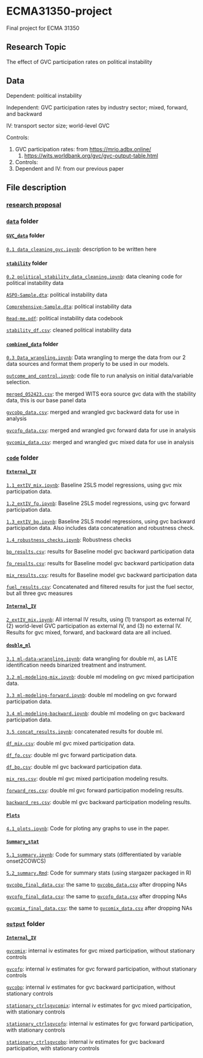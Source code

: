 # ECMA31350-project
Final project for ECMA 31350 

## Research Topic

The effect of GVC participation rates on political instability 

## Data

Dependent: political instability 

Independent: GVC participation rates by industry sector; mixed, forward, and backward

IV: transport sector size; world-level GVC

Controls: 

1. GVC participation rates: from https://mrio.adbx.online/
   1. https://wits.worldbank.org/gvc/gvc-output-table.html
2. Controls: 
3. Dependent and IV: from our previous paper 

## File description

### [research proposal](https://github.com/wanranzhao/ECMA31320-project/blob/main/GVC%20and%20Political%20Stability%20-%20Research%20Proposal.docx)


### [`data`](https://github.com/wanranzhao/ECMA31320-project/tree/main/data) folder

#### [`GVC_data`](https://github.com/wanranzhao/ECMA31320-project/tree/main/data/GVC_data) folder

[`0.1 data_cleaning_gvc.ipynb`](https://github.com/wanranzhao/ECMA31320-project/blob/main/data/GVC_data/0.1%20data_cleaning_gvc.ipynb): description to be written here

#### [`stability`](https://github.com/wanranzhao/ECMA31320-project/tree/main/data/stability) folder

[`0.2 political_stability_data_cleaning.ipynb`](https://github.com/wanranzhao/ECMA31320-project/blob/main/data/stability/0.2%20political_stability_data_cleaning.ipynb): data cleaning code for political instability data

[`ASPO-Sample.dta`](https://github.com/wanranzhao/ECMA31320-project/blob/main/data/stability/ASPO-Sample.dta): political instability data

[`Comprehensive-Sample.dta`](https://github.com/wanranzhao/ECMA31320-project/blob/main/data/stability/Comprehensive-Sample.dta): political instability data

[`Read-me.pdf`](https://github.com/wanranzhao/ECMA31320-project/blob/main/data/stability/Read-me.pdf): political instability data codebook

[`stability_df.csv`](https://github.com/wanranzhao/ECMA31320-project/blob/main/data/stability/stability_df.csv): cleaned political instability data

#### [`combined_data`](https://github.com/wanranzhao/ECMA31320-project/tree/main/data/combined_data) folder

[`0.3 Data_wrangling.ipynb`](https://github.com/wanranzhao/ECMA31320-project/blob/main/data/combined_data/0.3%20Data_wrangling.ipynb): Data wrangling to merge the data from our 2 data sources and format them properly to be used in our models. 

[`outcome_and_control.ipynb`](https://github.com/wanranzhao/ECMA31320-project/blob/main/data/combined_data/outcome_and_control.ipynb): code file to run analysis on initial data/variable selection. 

[`merged_052423.csv`](https://github.com/wanranzhao/ECMA31320-project/blob/main/data/combined_data/merged_052423.csv): the merged WITS eora source gvc data with the stability data, this is our base panel data

[`gvcobp_data.csv`](https://github.com/wanranzhao/ECMA31320-project/blob/main/data/combined_data/gvcobp_data.csv): merged and wrangled gvc backward data for use in analysis

[`gvcofp_data.csv`](https://github.com/wanranzhao/ECMA31320-project/blob/main/data/combined_data/gvcofp_data.csv): merged and wrangled gvc forward data for use in analysis

[`gvcomix_data.csv`](https://github.com/wanranzhao/ECMA31320-project/blob/main/data/combined_data/gvcomix_data.csv): merged and wrangled gvc mixed data for use in analysis



### [`code`](https://github.com/wanranzhao/ECMA31320-project/tree/main/code) folder


#### [`External_IV`](https://github.com/wanranzhao/ECMA31320-project/tree/main/code/External_IV)

[`1.1_extIV_mix.ipynb`](https://github.com/wanranzhao/ECMA31320-project/blob/main/code/External_IV/1.1_extIV_mix.ipynb): Baseline 2SLS model regressions, using gvc mix participation data.

[`1.2_extIV_fp.ipynb`](https://github.com/wanranzhao/ECMA31320-project/blob/main/code/External_IV/1.2_extIV_fp.ipynb): Baseline 2SLS model regressions, using gvc forward participation data.

[`1.3_extIV_bp.ipynb`](https://github.com/wanranzhao/ECMA31320-project/blob/main/code/External_IV/1.3_extIV_bp.ipynb): Baseline 2SLS model regressions, using gvc backward participation data. Also includes data concatenation and robustness check.

[`1.4_robustness_checks.ipynb`](https://github.com/wanranzhao/ECMA31320-project/blob/main/code/External_IV/1.4_robustness_checks.ipynb): Robustness checks

[`bp_results.csv`](https://github.com/wanranzhao/ECMA31320-project/blob/main/code/External_IV/bp_results.csv): results for Baseline model gvc backward participation data

[`fp_results.csv`](https://github.com/wanranzhao/ECMA31320-project/blob/main/code/External_IV/fp_results.csv): results for Baseline model gvc backward participation data

[`mix_results.csv`](https://github.com/wanranzhao/ECMA31320-project/blob/main/code/External_IV/mix_results.csv): results for Baseline model gvc backward participation data

[`fuel_results.csv`](https://github.com/wanranzhao/ECMA31320-project/blob/main/code/External_IV/fuel_results.csv): Concatenated and filtered results for just the fuel sector, but all three gvc measures

#### [`Internal_IV`](https://github.com/wanranzhao/ECMA31320-project/tree/main/code/Internal_IV)

[`2_extIV_mix.ipynb`](https://github.com/wanranzhao/ECMA31320-project/blob/main/code/Internal_IV/2_InternalIV.ipynb): All internal IV results, using (1) transport as external IV, (2) world-level GVC participation as external IV, and (3) no external IV. Results for gvc mixed, forward, and backward data are all inclued.


#### [`double_ml`](https://github.com/wanranzhao/ECMA31320-project/tree/main/code/double_ml)

[`3.1 ml-data-wrangling.ipynb`](https://github.com/wanranzhao/ECMA31320-project/blob/main/code/double_ml/3.1%20ml-data-wrangling.ipynb): data wrangling for double ml, as LATE identification needs binarized treatment and instrument.

[`3.2 ml-modeling-mix.ipynb`](https://github.com/wanranzhao/ECMA31320-project/blob/main/code/double_ml/3.2%20ml-modeling-mix.ipynb): double ml modeling on gvc mixed participation data. 

[`3.3 ml-modeling-forward.ipynb`](https://github.com/wanranzhao/ECMA31320-project/blob/main/code/double_ml/3.3%20ml-modeling-forward.ipynb): double ml modeling on gvc forward participation data. 

[`3.4 ml-modeling-backward.ipynb`](https://github.com/wanranzhao/ECMA31320-project/blob/main/code/double_ml/3.4%20ml-modeling-backward.ipynb): double ml modeling on gvc backward participation data. 

[`3.5 concat_results.ipynb`](https://github.com/wanranzhao/ECMA31320-project/blob/main/code/double_ml/3.5%20concat_results.ipynb): concatenated results for double ml.

[`df_mix.csv`](https://github.com/wanranzhao/ECMA31320-project/blob/main/code/double_ml/df_mix.csv): double ml gvc mixed participation data.

[`df_fp.csv`](https://github.com/wanranzhao/ECMA31320-project/blob/main/code/double_ml/df_fp.csv): double ml gvc forward participation data.

[`df_bp.csv`](https://github.com/wanranzhao/ECMA31320-project/blob/main/code/double_ml/df_bp.csv): double ml gvc backward participation data.

[`mix_res.csv`](https://github.com/wanranzhao/ECMA31320-project/blob/main/code/double_ml/mix_res.csv): double ml gvc mixed participation modeling results.

[`forward_res.csv`](https://github.com/wanranzhao/ECMA31320-project/blob/main/code/double_ml/forward_res.csv): double ml gvc forward participation modeling results.

[`backward_res.csv`](https://github.com/wanranzhao/ECMA31320-project/blob/main/code/double_ml/backward_res.csv): double ml gvc backward participation modeling results.


#### [`Plots`](https://github.com/wanranzhao/ECMA31320-project/tree/main/code/Plots)

[`4.1_plots.ipynb`](https://github.com/wanranzhao/ECMA31320-project/blob/main/code/Plots/4.1_plots.ipynb): Code for ploting any graphs to use in the paper.

#### [`Summary_stat`](https://github.com/wanranzhao/ECMA31320-project/tree/main/code/Summary_stat)

[`5.1_summary.ipynb`](https://github.com/wanranzhao/ECMA31320-project/blob/main/code/Plots/5.1_summary.ipynb): Code for summary stats (differentiated by variable onset2COWCS)

[`5.2_summary.Rmd`](https://github.com/wanranzhao/ECMA31320-project/blob/main/code/Plots/5.2_summary.Rmd): Code for summary stats (using stargazer packaged in R)

[`gvcobp_final_data.csv`](https://github.com/wanranzhao/ECMA31320-project/blob/main/code/Summary_stat/gvcobp_final_data.csv): the same to [`gvcobp_data.csv`](https://github.com/wanranzhao/ECMA31320-project/blob/main/data/combined_data/gvcobp_data.csv) after dropping NAs

[`gvcofp_final_data.csv`](https://github.com/wanranzhao/ECMA31320-project/blob/main/code/Summary_stat/gvcofp_final_data.csv): the same to [`gvcofp_data.csv`](https://github.com/wanranzhao/ECMA31320-project/blob/main/data/combined_data/gvcofp_data.csv) after dropping NAs

[`gvcomix_final_data.csv`](https://github.com/wanranzhao/ECMA31320-project/blob/main/code/Summary_stat/gvcomix_final_data.csv): the same to [`gvcomix_data.csv`](https://github.com/wanranzhao/ECMA31320-project/blob/main/data/combined_data/gvcomix_data.csv) after dropping NAs



### [`output`](https://github.com/wanranzhao/ECMA31320-project/tree/main/output) folder

#### [`Internal_IV`](https://github.com/wanranzhao/ECMA31320-project/tree/main/output/Internal_IV)

[`gvcomix`](https://github.com/wanranzhao/ECMA31320-project/blob/output/Internal_IV/gvcomix.txt): internal iv estimates for gvc mixed participation, without stationary controls

[`gvcofp`](https://github.com/wanranzhao/ECMA31320-project/blob/output/Internal_IV/gvcofp.txt): internal iv estimates for gvc forward participation, without stationary controls

[`gvcobp`](https://github.com/wanranzhao/ECMA31320-project/blob/output/Internal_IV/gvcobp.txt): internal iv estimates for gvc backward participation, without stationary controls

[`stationary_ctrlsgvcomix`](https://github.com/wanranzhao/ECMA31320-project/blob/output/Internal_IV/stationary_ctrlsgvcomix.txt): internal iv estimates for gvc mixed participation, with stationary controls

[`stationary_ctrlsgvcofp`](https://github.com/wanranzhao/ECMA31320-project/blob/output/Internal_IV/stationary_ctrlsgvcofp.txt): internal iv estimates for gvc forward participation, with stationary controls

[`stationary_ctrlsgvcobp`](https://github.com/wanranzhao/ECMA31320-project/blob/output/Internal_IV/stationary_ctrlsgvcobp.txt): internal iv estimates for gvc backward participation, with stationary controls 
